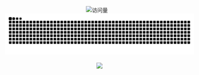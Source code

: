 <div align="center">

  <div>
    <img src="https://komarev.com/ghpvc/?username=michaelchou64&label=Views&color=orange&style=flat" alt="访问量" />&emsp;
  </div>

  <picture>
    <source media="(prefers-color-scheme: dark)" srcset="https://raw.githubusercontent.com/michaelchou64/michaelchou64/output/github-contribution-grid-snake-dark.svg">
    <source media="(prefers-color-scheme: light)" srcset="https://raw.githubusercontent.com/michaelchou64/michaelchou64/output/github-contribution-grid-snake.svg">
    <img alt="github contribution grid snake animation" src="https://raw.githubusercontent.com/michaelchou64/michaelchou64/output/github-contribution-grid-snake.svg">
  </picture>

  <div>&nbsp;</div>

  <a href="https://github.com/anuraghazra/github-readme-stats">
    <img height=200 align="center" src="https://github-readme-stats.vercel.app/api?username=michaelchou64&show_icons=true&theme=merko" />
  </a>
  <!-- <a href="https://github.com/anuraghazra/convoychat">
    <img height=200 align="center" src="https://github-readme-stats.vercel.app/api/top-langs?username=michaelchou64&layout=compact&langs_count=8&card_width=320" />
  </a> -->
  
</div> 



<!--
**michaelchou64/michaelchou64** is a ✨ _special_ ✨ repository because its `README.md` (this file) appears on your GitHub profile.

Here are some ideas to get you started:

- 🔭 I'm currently working on ...
- 🌱 I'm currently learning ...
- 👯 I'm looking to collaborate on ...
- 🤔 I'm looking for help with ...
- 💬 Ask me about ...
- 📫 How to reach me: ...
- 😄 Pronouns: ...
- ⚡ Fun fact: ...
-->
